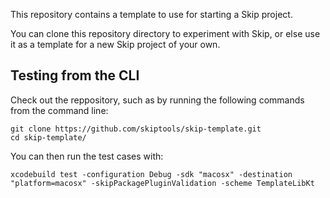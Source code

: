 
This repository contains a template to use for starting a Skip project.

You can clone this repository directory to experiment with Skip,
or else use it as a template for a new Skip project of your own. 


## Testing from the CLI

Check out the reppository, such as by running the following commands from the command line:

```shell
git clone https://github.com/skiptools/skip-template.git
cd skip-template/
```

You can then run the test cases with:

```shell
xcodebuild test -configuration Debug -sdk "macosx" -destination "platform=macosx" -skipPackagePluginValidation -scheme TemplateLibKt
```
